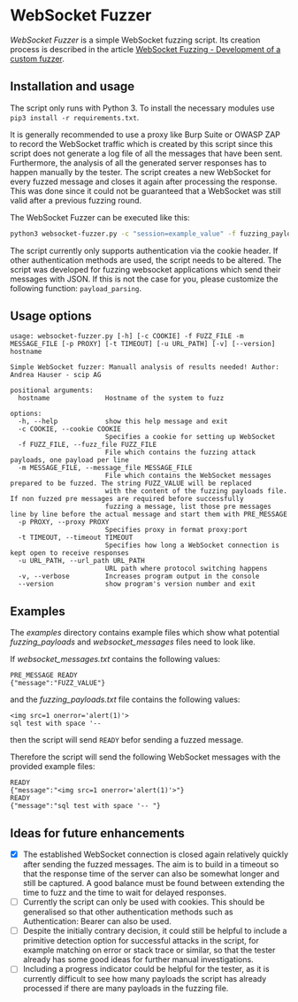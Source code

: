# WebSocket Fuzzer

_WebSocket Fuzzer_ is a simple WebSocket fuzzing script. Its creation process is described in the article [WebSocket Fuzzing - Development of a custom fuzzer](https://www.scip.ch/en/?labs.20230420).

## Installation and usage

The script only runs with Python 3. To install the necessary modules use `pip3 install -r requirements.txt`.

It is generally recommended to use a proxy like Burp Suite or OWASP ZAP to record the WebSocket traffic which is created by this script since this script does not generate a log file of all the messages that have been sent. Furthermore, the analysis of all the generated server responses has to happen manually by the tester. The script creates a new WebSocket for every fuzzed message and closes it again after processing the response. This was done since it could not be guaranteed that a WebSocket was still valid after a previous fuzzing round.

The WebSocket Fuzzer can be executed like this:

```bash
python3 websocket-fuzzer.py -c "session=example_value" -f fuzzing_payloads.txt -m websocket_messages.txt -p "127.0.0.1:8080" -u "/example_url" -v example.com
```

The script currently only supports authentication via the cookie header. If other authentication methods are used, the script needs to be altered. The script was developed for fuzzing websocket applications which send their messages with JSON. If this is not the case for you, please customize the following function: `payload_parsing`.

## Usage options

```
usage: websocket-fuzzer.py [-h] [-c COOKIE] -f FUZZ_FILE -m MESSAGE_FILE [-p PROXY] [-t TIMEOUT] [-u URL_PATH] [-v] [--version] hostname

Simple WebSocket fuzzer: Manuall analysis of results needed! Author: Andrea Hauser - scip AG

positional arguments:
  hostname              Hostname of the system to fuzz

options:
  -h, --help            show this help message and exit
  -c COOKIE, --cookie COOKIE
                        Specifies a cookie for setting up WebSocket
  -f FUZZ_FILE, --fuzz_file FUZZ_FILE
                        File which contains the fuzzing attack payloads, one payload per line
  -m MESSAGE_FILE, --message_file MESSAGE_FILE
                        File which contains the WebSocket messages prepared to be fuzzed. The string FUZZ_VALUE will be replaced 
                        with the content of the fuzzing payloads file. If non fuzzed pre messages are required before successfully
                        fuzzing a message, list those pre messages line by line before the actual message and start them with PRE_MESSAGE
  -p PROXY, --proxy PROXY
                        Specifies proxy in format proxy:port
  -t TIMEOUT, --timeout TIMEOUT
                        Specifies how long a WebSocket connection is kept open to receive responses
  -u URL_PATH, --url_path URL_PATH
                        URL path where protocol switching happens
  -v, --verbose         Increases program output in the console
  --version             show program's version number and exit
```

## Examples

The _examples_ directory contains example files which show what potential _fuzzing\_payloads_ and _websocket\_messages_ files need to look like.

If _websocket\_messages.txt_ contains the following values:
```
PRE_MESSAGE READY
{"message":"FUZZ_VALUE"}
```

and the _fuzzing\_payloads.txt_ file contains the following values:
```
<img src=1 onerror='alert(1)'>
sql test with space '-- 
```

then the script will send `READY` befor sending a fuzzed message.

Therefore the script will send the following WebSocket messages with the provided example files:

```
READY
{"message":"<img src=1 onerror='alert(1)'>"}
READY
{"message":"sql test with space '-- "}
```

## Ideas for future enhancements

- [x] The established WebSocket connection is closed again relatively quickly after sending the fuzzed messages. The aim is to build in a timeout so that the response time of the server can also be somewhat longer and still be captured. A good balance must be found between extending the time to fuzz and the time to wait for delayed responses.
- [ ] Currently the script can only be used with cookies. This should be generalised so that other authentication methods such as Authentication: Bearer can also be used.
- [ ] Despite the initially contrary decision, it could still be helpful to include a primitive detection option for successful attacks in the script, for example matching on error or stack trace or similar, so that the tester already has some good ideas for further manual investigations.
- [ ] Including a progress indicator could be helpful for the tester, as it is currently difficult to see how many payloads the script has already processed if there are many payloads in the fuzzing file.
